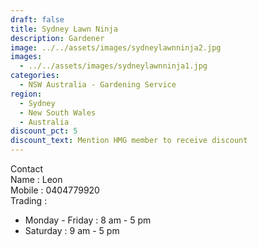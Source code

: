 ```yaml
---
draft: false
title: Sydney Lawn Ninja
description: Gardener
image: ../../assets/images/sydneylawnninja2.jpg
images:
  - ../../assets/images/sydneylawnninja1.jpg
categories:
  - NSW Australia - Gardening Service
region:
  - Sydney
  - New South Wales
  - Australia
discount_pct: 5
discount_text: Mention HMG member to receive discount
---
```

Contact \
Name : Leon\
Mobile : 0404779920\
Trading : 

* Monday - Friday : 8 am - 5 pm
* Saturday : 9 am - 5 pm
